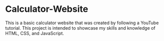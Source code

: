 # Calculator-Website
This is a basic calculator website that was created by following a YouTube tutorial. This project is intended to showcase my skills and knowledge of HTML, CSS, and JavaScript.

